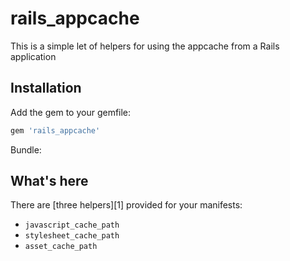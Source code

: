 # rails_appcache

This is a simple let of helpers for using the appcache from a Rails application

## Installation

Add the gem to your gemfile:

```ruby
gem 'rails_appcache'
```

Bundle:



## What's here

There are [three helpers][1] provided for your manifests:

- `javascript_cache_path`
- `stylesheet_cache_path`
- `asset_cache_path`
